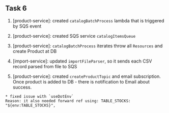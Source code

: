 


## Task 6
1. [product-service]: created `catalogBatchProcess` lambda that is triggered by SQS event
2. [product-service]: created SQS service `catalogItemsQueue`
3. [product-service]: `catalogBatchProcess` iterates throw all `Resources` and create Product at DB

4. [import-service]: updated `importFileParser`, so it sends each CSV record parsed from file to SQS
5. [product-service]: created `createProductTopic` and email subscription. Once product is added to DB - there is notification to Email about success.

```
* fixed issue with `useDotEnv`
Reason: it also needed forward ref using: TABLE_STOCKS: "${env:TABLE_STOCKS}",
```




